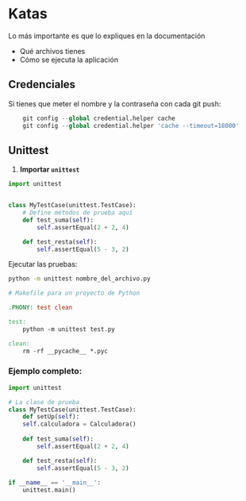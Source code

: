 # Katas 
Lo más importante es que lo expliques en la documentación
- Qué archivos tienes
- Cómo se ejecuta la aplicación


## Credenciales
Si tienes que meter el nombre y la contraseña con cada git push:

```Python
    git config --global credential.helper cache
    git config --global credential.helper 'cache --timeout=18000'

```
## Unittest

1. **Importar `unittest`**

```python
import unittest


class MyTestCase(unittest.TestCase):
    # Define métodos de prueba aquí
    def test_suma(self):
        self.assertEqual(2 + 2, 4)

    def test_resta(self):
        self.assertEqual(5 - 3, 2)
```

Ejecutar las pruebas:
```bash
python -m unittest nombre_del_archivo.py
```

```makefile
# Makefile para un proyecto de Python

.PHONY: test clean

test:
    python -m unittest test.py

clean:
    rm -rf __pycache__ *.pyc
```

### Ejemplo completo:

```python
import unittest

# La clase de prueba
class MyTestCase(unittest.TestCase):
    def setUp(self):
    self.calculadora = Calculadora()
    
    def test_suma(self):
        self.assertEqual(2 + 2, 4)

    def test_resta(self):
        self.assertEqual(5 - 3, 2)
        
if __name__ == '__main__':
    unittest.main()
```


